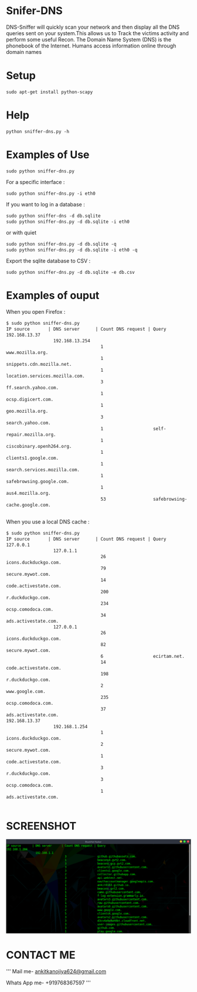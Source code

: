 # Snifer-DNS

DNS-Sniffer will quickly scan your network and then display all the DNS queries sent on your system.This allows us to Track the victims activity and perform some useful Recon.
The Domain Name System (DNS) is the phonebook of the Internet. Humans access information online through domain names
  
Setup
=====
  
```
sudo apt-get install python-scapy

```
  
Help
====
  
```
python sniffer-dns.py -h

```

Examples of Use
===============

```
sudo python sniffer-dns.py
```
  
For a specific interface :  
```
sudo python sniffer-dns.py -i eth0
```
  
If you want to log in a database :  
```
sudo python sniffer-dns -d db.sqlite
sudo python sniffer-dns.py -d db.sqlite -i eth0
```
or with quiet  

```
sudo python sniffer-dns.py -d db.sqlite -q
sudo python sniffer-dns.py -d db.sqlite -i eth0 -q
```
  
Export the sqlite database to CSV :  

```
sudo python sniffer-dns.py -d db.sqlite -e db.csv
```


Examples of ouput
=================
  
When you open Firefox :
  
```
$ sudo python sniffer-dns.py
IP source       | DNS server      | Count DNS request | Query
192.168.13.37
                  192.168.13.254
                                    1                   www.mozilla.org.
                                    1                   snippets.cdn.mozilla.net.
                                    1                   location.services.mozilla.com.
                                    3                   ff.search.yahoo.com.
                                    1                   ocsp.digicert.com.
                                    1                   geo.mozilla.org.
                                    3                   search.yahoo.com.
                                    1                   self-repair.mozilla.org.
                                    1                   ciscobinary.openh264.org.
                                    1                   clients1.google.com.
                                    1                   search.services.mozilla.com.
                                    1                   safebrowsing.google.com.
                                    1                   aus4.mozilla.org.
                                    53                  safebrowsing-cache.google.com.
                  
```
  
When you use a local DNS cache :
  
```
$ sudo python sniffer-dns.py
IP source       | DNS server      | Count DNS request | Query
127.0.0.1
                  127.0.1.1
                                    26                  icons.duckduckgo.com.
                                    79                  secure.mywot.com.
                                    14                  code.activestate.com.
                                    200                 r.duckduckgo.com.
                                    234                 ocsp.comodoca.com.
                                    34                  ads.activestate.com.
                  127.0.0.1
                                    26                  icons.duckduckgo.com.
                                    82                  secure.mywot.com.
                                    6                   ecirtam.net.
                                    14                  code.activestate.com.
                                    198                 r.duckduckgo.com.
                                    2                   www.google.com.
                                    235                 ocsp.comodoca.com.
                                    37                  ads.activestate.com.
192.168.13.37
                  192.168.1.254
                                    1                   icons.duckduckgo.com.
                                    2                   secure.mywot.com.
                                    1                   code.activestate.com.
                                    3                   r.duckduckgo.com.
                                    3                   ocsp.comodoca.com.
                                    1                   ads.activestate.com.


```

# SCREENSHOT 


![](screenshot.png)

# CONTACT ME


'''
Mail me- ankitkanojiya624@gmail.com

Whats App me- +919768367597
'''

